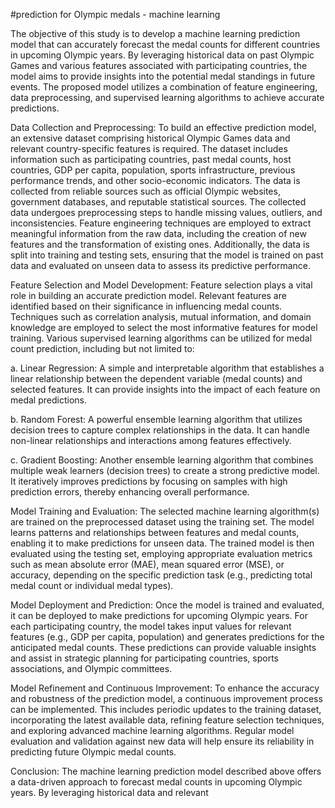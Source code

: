 #prediction for Olympic  medals - machine learning



The objective of this study is to develop a machine learning prediction model that can accurately forecast the medal counts for different countries in upcoming Olympic years. By leveraging historical data on past Olympic Games and various features associated with participating countries, the model aims to provide insights into the potential medal standings in future events. The proposed model utilizes a combination of feature engineering, data preprocessing, and supervised learning algorithms to achieve accurate predictions.

Data Collection and Preprocessing:
To build an effective prediction model, an extensive dataset comprising historical Olympic Games data and relevant country-specific features is required. The dataset includes information such as participating countries, past medal counts, host countries, GDP per capita, population, sports infrastructure, previous performance trends, and other socio-economic indicators. The data is collected from reliable sources such as official Olympic websites, government databases, and reputable statistical sources.
The collected data undergoes preprocessing steps to handle missing values, outliers, and inconsistencies. Feature engineering techniques are employed to extract meaningful information from the raw data, including the creation of new features and the transformation of existing ones. Additionally, the data is split into training and testing sets, ensuring that the model is trained on past data and evaluated on unseen data to assess its predictive performance.

Feature Selection and Model Development:
Feature selection plays a vital role in building an accurate prediction model. Relevant features are identified based on their significance in influencing medal counts. Techniques such as correlation analysis, mutual information, and domain knowledge are employed to select the most informative features for model training.
Various supervised learning algorithms can be utilized for medal count prediction, including but not limited to:

a. Linear Regression: A simple and interpretable algorithm that establishes a linear relationship between the dependent variable (medal counts) and selected features. It can provide insights into the impact of each feature on medal predictions.

b. Random Forest: A powerful ensemble learning algorithm that utilizes decision trees to capture complex relationships in the data. It can handle non-linear relationships and interactions among features effectively.

c. Gradient Boosting: Another ensemble learning algorithm that combines multiple weak learners (decision trees) to create a strong predictive model. It iteratively improves predictions by focusing on samples with high prediction errors, thereby enhancing overall performance.

Model Training and Evaluation:
The selected machine learning algorithm(s) are trained on the preprocessed dataset using the training set. The model learns patterns and relationships between features and medal counts, enabling it to make predictions for unseen data. The trained model is then evaluated using the testing set, employing appropriate evaluation metrics such as mean absolute error (MAE), mean squared error (MSE), or accuracy, depending on the specific prediction task (e.g., predicting total medal count or individual medal types).

Model Deployment and Prediction:
Once the model is trained and evaluated, it can be deployed to make predictions for upcoming Olympic years. For each participating country, the model takes input values for relevant features (e.g., GDP per capita, population) and generates predictions for the anticipated medal counts. These predictions can provide valuable insights and assist in strategic planning for participating countries, sports associations, and Olympic committees.

Model Refinement and Continuous Improvement:
To enhance the accuracy and robustness of the prediction model, a continuous improvement process can be implemented. This includes periodic updates to the training dataset, incorporating the latest available data, refining feature selection techniques, and exploring advanced machine learning algorithms. Regular model evaluation and validation against new data will help ensure its reliability in predicting future Olympic medal counts.

Conclusion:
The machine learning prediction model described above offers a data-driven approach to forecast medal counts in upcoming Olympic years. By leveraging historical data and relevant
